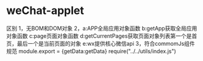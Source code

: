 # weChat-applet
区别
1，无BOM和DOM对象
2，a:APP全局应用对象函数
  b:getApp获取全局应用对象函数
  c:page页面对象函数
  d:getCurrentPages获取页面对象列表第一个是首页，最后一个是当前页面的对象
  e:wx提供核心微信api
3，符合commomJs组件规范 module.export = {getData:getData}  require("../../utils/index.js")
